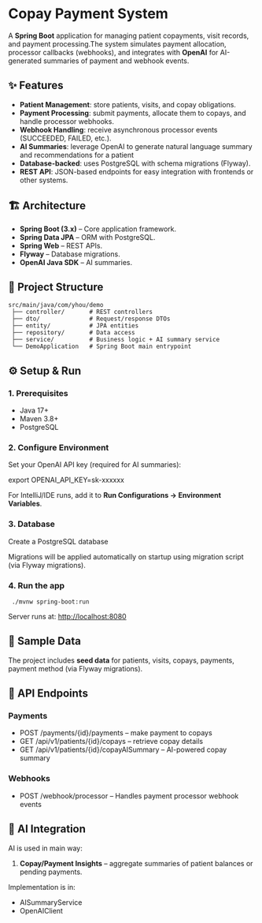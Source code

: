 # Copay Payment System

A **Spring Boot** application for managing patient copayments, visit records, and payment processing.The system simulates payment allocation, processor callbacks (webhooks), and integrates with **OpenAI** for AI-generated summaries of payment and webhook events.

## ✨ Features

- **Patient Management**: store patients, visits, and copay obligations.
- **Payment Processing**: submit payments, allocate them to copays, and handle processor webhooks.
- **Webhook Handling**: receive asynchronous processor events (SUCCEEDED, FAILED, etc.).
- **AI Summaries**: leverage OpenAI to generate natural language summary and recommendations for a patient
- **Database-backed**: uses PostgreSQL with schema migrations (Flyway).
- **REST API**: JSON-based endpoints for easy integration with frontends or other systems.

## 🏗️ Architecture

- **Spring Boot (3.x)** – Core application framework.
- **Spring Data JPA** – ORM with PostgreSQL.
- **Spring Web** – REST APIs.
- **Flyway** – Database migrations.
- **OpenAI Java SDK** – AI summaries.

## 📂 Project Structure
```text
src/main/java/com/yhou/demo
 ├── controller/       # REST controllers
 ├── dto/              # Request/response DTOs
 ├── entity/           # JPA entities
 ├── repository/       # Data access
 ├── service/          # Business logic + AI summary service
 └── DemoApplication   # Spring Boot main entrypoint
```

## ⚙️ Setup & Run

### 1\. Prerequisites

- Java 17+
- Maven 3.8+
- PostgreSQL

### 2\. Configure Environment

Set your OpenAI API key (required for AI summaries):

export OPENAI_API_KEY=sk-xxxxxx

For IntelliJ/IDE runs, add it to **Run Configurations → Environment Variables**.

### 3\. Database

Create a PostgreSQL database

Migrations will be applied automatically on startup using migration script (via Flyway migrations).

### 4\. Run the app

`  ./mvnw spring-boot:run  `

Server runs at: [http://localhost:8080](http://localhost:8080)

## 🧪 Sample Data

The project includes **seed data** for patients, visits, copays, payments, payment method (via Flyway migrations).

## 🔌 API Endpoints

### Payments

- POST /payments/{id}/payments – make payment to copays
- GET /api/v1/patients/{id}/copays – retrieve copay details
- GET /api/v1/patients/{id}/copayAISummary – AI-powered copay summary

### Webhooks

- POST /webhook/processor – Handles payment processor webhook events

## 🤖 AI Integration

AI is used in main way:

1.  **Copay/Payment Insights** – aggregate summaries of patient balances or pending payments.

Implementation is in:

- AISummaryService
- OpenAIClient
